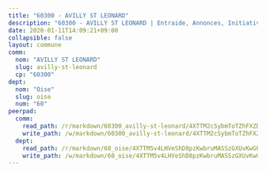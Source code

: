 ```yaml
---
title: "60300 - AVILLY ST LEONARD"
description: "60300 - AVILLY ST LEONARD | Entraide, Annonces, Initiatives"
date: 2020-01-11T14:09:21+09:00
collapsible: false
layout: commune
comm:
  nom: "AVILLY ST LEONARD"
  slug: avilly-st-leonard
  cp: "60300"
dept:
  nom: "Oise"
  slug: oise
  num: "60"
peerpad:
  comm:
    read_path: /r/markdown/60300_avilly-st-leonard/4XTTM2cSybmToTZhFXZDAMtRvs6e1kBBxewsECcp2i1Djpk9E
    write_path: /w/markdown/60300_avilly-st-leonard/4XTTM2cSybmToTZhFXZDAMtRvs6e1kBBxewsECcp2i1Djpk9E-K3TgV7CQ4X56y3reZvTLgsDBGGeLdSwCsKSd9CQLPukSzA6ZfKmbRXamFWSrpdNSzFRVZNoMgEABfxm2FfcB5aPKuC51G8vcKgvZ8SwiKxnSLetB7CsscUcm66a6WXQNc5yAPFnx
  dept:
    read_path: /r/markdown/60_oise/4XTTM5v4LHVeShD8pzKwbruMASSzGXUvKwGPyPNR6Aq6aruGY
    write_path: /w/markdown/60_oise/4XTTM5v4LHVeShD8pzKwbruMASSzGXUvKwGPyPNR6Aq6aruGY-K3TgTfEPmBuMGxs3WizC7aafmuSUvuvwsE7nM986pS4fEczEhokrfL1mXNtU722XatpEcDhfhLf5xd24JkCKBD4DcQHeF5CYjEkAVzDN3PuQerZfYGZ5zy2XFcJNh2Z1pYjLoQTn
---
```


